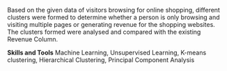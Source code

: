 Based on the given data of visitors browsing for online shopping, different clusters were formed to determine whether a person is only browsing and visiting multiple pages or generating revenue for the shopping websites. The clusters formed were analysed and compared with the existing Revenue Column.

**Skills and Tools** Machine Learning, Unsupervised Learning, K-means clustering, Hierarchical Clustering, Principal Component Analysis
